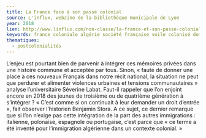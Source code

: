 ```yaml
---
title: La France face à son passé colonial
source: L'influx, webzine de la bibliothèque municipale de Lyon
year: 2018
lien: http://www.linflux.com/non-classe/la-france-et-son-passe-colonial/
keywords: france coloniale algérie société française voile colonisé domination république frantz fanon administration race oriental identité histoire
thematiques:
  - postcolonialités
---
```

L’enjeu est pourtant bien de parvenir à intégrer ces mémoires privées dans une histoire commune et acceptée par tous. Sinon, « faute de donner une place à ces nouveaux Français dans notre récit national, la situation ne peut que perdurer et alimenter violences urbaines et tensions communautaires » analyse l’universitaire Séverine Labat. Faut-il rappeler que l’on enjoint encore en 2018 des jeunes de troisième ou de quatrième génération à s’intégrer ? « C’est comme si on continuait à leur demander un droit d’entrée », fait observer l’historien Benjamin Stora. A ce sujet, ce dernier  remarque que si l’on n’exige pas cette intégration de la part des autres immigrations : italienne, polonaise, espagnole ou portugaise, c’est parce que «  ce terme a été inventé pour l’immigration algérienne dans un contexte colonial. »